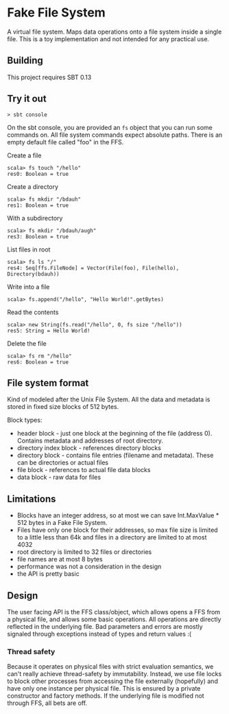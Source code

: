 # Fake File System

A virtual file system. Maps data operations onto a file system inside a single file.
This is a toy implementation and not intended for any practical use.


## Building

This project requires SBT 0.13

## Try it out

    > sbt console
    
On the sbt console, you are provided an `fs` object that you can run some commands on.
All file system commands expect absolute paths. There is an empty default file called "foo" in the FFS.

Create a file

    scala> fs touch "/hello"
    res0: Boolean = true
    
Create a directory
    
    scala> fs mkdir "/bdauh"
    res1: Boolean = true
    
With a subdirectory

    scala> fs mkdir "/bdauh/augh"
    res3: Boolean = true
    
List files in root

    scala> fs ls "/"
    res4: Seq[ffs.FileNode] = Vector(File(foo), File(hello), Directory(bdauh))
    
Write into a file

    scala> fs.append("/hello", "Hello World!".getBytes)
    
Read the contents
    
    scala> new String(fs.read("/hello", 0, fs size "/hello"))
    res5: String = Hello World!

Delete the file

    scala> fs rm "/hello"
    res6: Boolean = true
    

## File system format

Kind of modeled after the Unix File System. 
All the data and metadata is stored in fixed size blocks of 512 bytes.
 
Block types:

* header block - just one block at the beginning of the file (address 0). Contains metadata and addresses of root directory.
* directory index block - references directory blocks
* directory block - contains file entries (filename and metadata). These can be directories or actual files
* file block - references to actual file data blocks
* data block - raw data for files

## Limitations

* Blocks have an integer address, so at most we can save Int.MaxValue * 512 bytes in a Fake File System.
* Files have only one block for their addresses, so max file size is limited to a little less than 64k and files in a directory are limited to at most 4032
* root directory is limited to 32 files or directories
* file names are at most 8 bytes
* performance was not a consideration in the design
* the API is pretty basic


## Design

The user facing API is the FFS class/object, which allows opens a FFS from a physical file, and allows some basic
operations. All operations are directly reflected in the underlying file. Bad parameters and errors are mostly signaled
through exceptions instead of types and return values :(

### Thread safety

Because it operates on physical files with strict evaluation semantics,
we can't really achieve thread-safety by immutability. Instead, we use file locks to block other processes
from accessing the file externally (hopefully) and have only one instance per physical file. This is ensured by a
private constructor and factory methods. If the underlying file is modified not through FFS, all bets are off.
